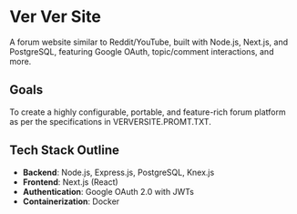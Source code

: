 # Ver Ver Site

A forum website similar to Reddit/YouTube, built with Node.js, Next.js, and PostgreSQL, featuring Google OAuth, topic/comment interactions, and more.

## Goals

To create a highly configurable, portable, and feature-rich forum platform as per the specifications in VERVERSITE.PROMT.TXT.

## Tech Stack Outline

*   **Backend**: Node.js, Express.js, PostgreSQL, Knex.js
*   **Frontend**: Next.js (React)
*   **Authentication**: Google OAuth 2.0 with JWTs
*   **Containerization**: Docker

